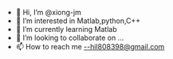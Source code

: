 - 👋 Hi, I’m @xiong-jm
- 👀 I’m interested in Matlab,python,C++
- 🌱 I’m currently learning Matlab
- 💞️ I’m looking to collaborate on ...
- 📫 How to reach me --hil808398@gmail.com

<!---
xiong-jm/xiong-jm is a ✨ special ✨ repository because its `README.md` (this file) appears on your GitHub profile.
You can click the Preview link to take a look at your changes.
--->
